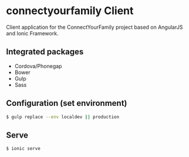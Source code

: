 connectyourfamily Client
=====================

Client application for the ConnectYourFamily project based on AngularJS and Ionic Framework.

## Integrated packages

* Cordova/Phonegap
* Bower
* Gulp
* Sass

## Configuration (set environment)

```bash
$ gulp replace --env localdev || production
```


## Serve

```bash
$ ionic serve
```

